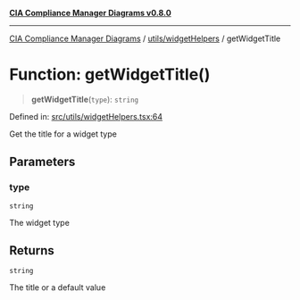 [**CIA Compliance Manager Diagrams v0.8.0**](../../../README.md)

***

[CIA Compliance Manager Diagrams](../../../modules.md) / [utils/widgetHelpers](../README.md) / getWidgetTitle

# Function: getWidgetTitle()

> **getWidgetTitle**(`type`): `string`

Defined in: [src/utils/widgetHelpers.tsx:64](https://github.com/Hack23/cia-compliance-manager/blob/791b5a1b6e700c8b8480de209374e4cb1086330d/src/utils/widgetHelpers.tsx#L64)

Get the title for a widget type

## Parameters

### type

`string`

The widget type

## Returns

`string`

The title or a default value
